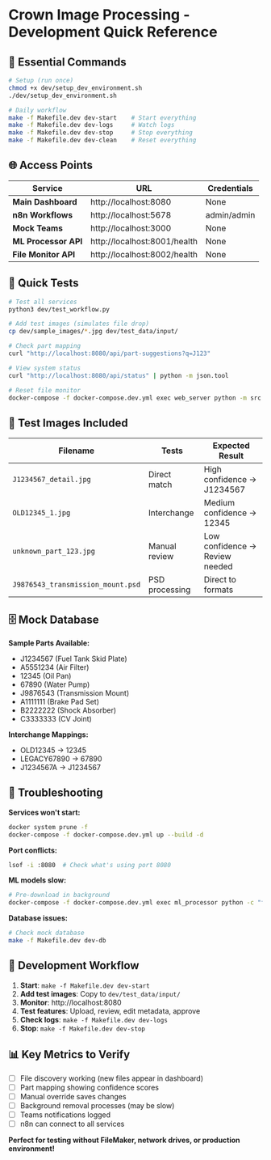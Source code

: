 # Crown Image Processing - Development Quick Reference

## 🚀 Essential Commands

```bash
# Setup (run once)
chmod +x dev/setup_dev_environment.sh
./dev/setup_dev_environment.sh

# Daily workflow
make -f Makefile.dev dev-start    # Start everything
make -f Makefile.dev dev-logs     # Watch logs
make -f Makefile.dev dev-stop     # Stop everything
make -f Makefile.dev dev-clean    # Reset everything
```

## 🌐 Access Points

| Service | URL | Credentials |
|---------|-----|-------------|
| **Main Dashboard** | http://localhost:8080 | None |
| **n8n Workflows** | http://localhost:5678 | admin/admin |
| **Mock Teams** | http://localhost:3000 | None |
| **ML Processor API** | http://localhost:8001/health | None |
| **File Monitor API** | http://localhost:8002/health | None |

## 🧪 Quick Tests

```bash
# Test all services
python3 dev/test_workflow.py

# Add test images (simulates file drop)
cp dev/sample_images/*.jpg dev/test_data/input/

# Check part mapping
curl "http://localhost:8080/api/part-suggestions?q=J123"

# View system status
curl "http://localhost:8080/api/status" | python -m json.tool

# Reset file monitor
docker-compose -f docker-compose.dev.yml exec web_server python -m src.cli reset --confirm
```

## 📁 Test Images Included

| Filename | Tests | Expected Result |
|----------|-------|----------------|
| `J1234567_detail.jpg` | Direct match | High confidence → J1234567 |
| `OLD12345_1.jpg` | Interchange | Medium confidence → 12345 |
| `unknown_part_123.jpg` | Manual review | Low confidence → Review needed |
| `J9876543_transmission_mount.psd` | PSD processing | Direct to formats |

## 🗄️ Mock Database

**Sample Parts Available:**
- J1234567 (Fuel Tank Skid Plate)
- A5551234 (Air Filter)  
- 12345 (Oil Pan)
- 67890 (Water Pump)
- J9876543 (Transmission Mount)
- A1111111 (Brake Pad Set)
- B2222222 (Shock Absorber)
- C3333333 (CV Joint)

**Interchange Mappings:**
- OLD12345 → 12345
- LEGACY67890 → 67890
- J1234567A → J1234567

## 🐛 Troubleshooting

**Services won't start:**
```bash
docker system prune -f
docker-compose -f docker-compose.dev.yml up --build -d
```

**Port conflicts:**
```bash
lsof -i :8080  # Check what's using port 8080
```

**ML models slow:**
```bash
# Pre-download in background
docker-compose -f docker-compose.dev.yml exec ml_processor python -c "from rembg import new_session; new_session('isnet-general-use')"
```

**Database issues:**
```bash
# Check mock database
make -f Makefile.dev dev-db
```

## 🔄 Development Workflow

1. **Start**: `make -f Makefile.dev dev-start`
2. **Add test images**: Copy to `dev/test_data/input/`
3. **Monitor**: http://localhost:8080
4. **Test features**: Upload, review, edit metadata, approve
5. **Check logs**: `make -f Makefile.dev dev-logs`
6. **Stop**: `make -f Makefile.dev dev-stop`

## 📊 Key Metrics to Verify

- [ ] File discovery working (new files appear in dashboard)
- [ ] Part mapping showing confidence scores
- [ ] Manual override saves changes
- [ ] Background removal processes (may be slow)
- [ ] Teams notifications logged
- [ ] n8n can connect to all services

**Perfect for testing without FileMaker, network drives, or production environment!**